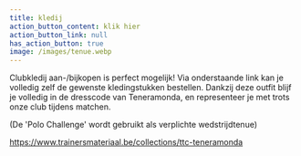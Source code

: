 ```yaml
---
title: kledij
action_button_content: klik hier
action_button_link: null
has_action_button: true
image: /images/tenue.webp
---
```

C﻿lubkledij aan-/bijkopen is perfect mogelijk! Via onderstaande link kan je volledig zelf de gewenste kledingstukken bestellen. Dankzij deze outfit blijf je volledig in de dresscode van Teneramonda, en representeer je met trots onze club tijdens matchen. 

(﻿De 'Polo Challenge' wordt gebruikt als verplichte wedstrijdtenue)

https://www.trainersmateriaal.be/collections/ttc-teneramonda